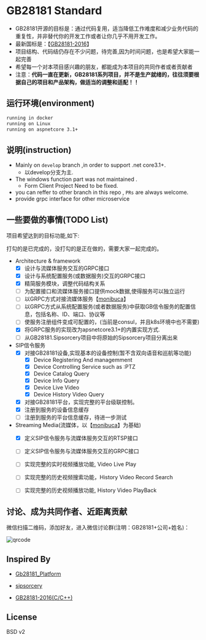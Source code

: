 # GB28181 Standard

+ GB28181开源的目标是：通过代码复用，适当降低工作难度和减少业务代码的重复性，并非替代你的开发工作或者让你几乎不用开发工作。
+ 最新国标是：【[GB28181-2016](docs/GBT%2028181-2016%20公共安全视频监控联网系统信息传输、交换、控制技术要求-目录版.pdf)】
+ 项目结构、代码结仍存在不少问题，待完善,因为时间问题，也是希望大家能一起完善
+ 希望每一个对本项目感兴趣的朋友，都能成为本项目的共同作者或者贡献者
+ 注意：**代码一直在更新，GB28181系列项目，并不是生产就绪的，往往须要根据自己的项目和产品架构，做适当的调整和适配！！**

## 运行环境(environment)

~~~ bash
running in docker
running on Linux
running on aspnetcore 3.1+
~~~

## 说明(instruction)

+ Mainly on `develop` branch ,in order to support .net core3.1+.
  + 以develop分支为主.
+ The windows function part was not maintained .
  + Form Client Project Need to be fixed.
+ you can reffer to other branch in this repo , `PRs` are always welcome.
+ provide grpc interface for other microservice

## 一些要做的事情(TODO List)

项目希望达到的目标功能,如下:

打勾的是已完成的，没打勾的是正在做的，需要大家一起完成的。

+ Architecture & framework
  + [x] 设计与流媒体服务交互的GRPC接口
  + [x] 设计与系统配置服务(或数据服务)交互的GRPC接口
  + [x] 精简服务模块，调整代码结构关系
  + [ ] 为配置接口和流媒体服务接口提供mock数据,使得服务可以独立运行
  + [ ] 以GRPC方式对接流媒体服务【[monibuca](https://github.com/langhuihui/monibuca)】
  + [ ] 以GRPC方式从系统配置服务(或者数据服务)中获取GB信令服务的配置信息，包括名称、ID、端口、协议等
  + [ ] 使服务注册组件变成可配置的，(当前是consul，并且k8s环境中也不需要)
  + [x] 将GRPC服务的实现改为apsnetcore3.1+的内置实现方式.
  + [ ] 从GB28181.Sipsorcery项目中将原始的Sipsorcery项目分离出来

+ SIP信令服务
  + [x] 对接GB28181设备,实现基本的设备控制(暂不含双向语音和巡航等功能)
    + [x] Device Registering And managemment
    + [x] Device Controlling Service such as :PTZ
    + [x] Device Catalog Query
    + [x] Device Info Query
    + [x] Device Live Video
    + [x] Device History Video Query
  + [x] 对接GB28181平台，实现完整的平台级联控制。
  + [x] 注册到服务的设备信息缓存
  + [ ] 注册到服务的平台信息缓存，待进一步测试

+ Streaming Media(流媒体，以【[monibuca](https://github.com/langhuihui/monibuca)】为基础)
  + [x] 定义SIP信令服务与流媒体服务交互的RTSP接口
  + [ ] 定义SIP信令服务与流媒体服务交互的GRPC接口
  + [ ] 实现完整的实时视频播放功能, Video Live Play
  + [ ] 实现完整的历史视频搜索功能，History Video Record Search
  + [ ] 实现完整的历史视频播放功能, History Video PlayBack


## 讨论、成为共同作者、近距离贡献

微信扫描二维码，添加好友，进入微信讨论群(注明：GB28181+公司+姓名)：

![qrcode](./docs/crazybber.jpg)


## Inspired By

+ [Gb28181_Platform](https://github.com/mackenbaron/Gb28181_Platform)

+ [sipsorcery](https://github.com/sipsorcery/sipsorcery)

+ [GB28181-2016(C/C++)](https://github.com/usecpp/gb28181-2016)

## License

BSD v2
